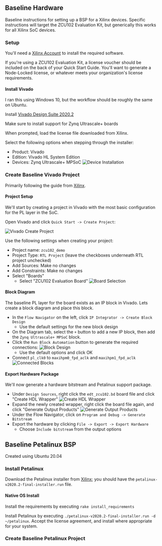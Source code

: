 ## Baseline Hardware

Baseline instructions for setting up a BSP for a Xilinx devices.  Specific instructions will target the ZCU102 Evaluation Kit, but generically this works for all Xilinx SoC devices.

### Setup

You'll need a [Xilinx Account](https://www.xilinx.com/registration/create-account.html) to install the required software.

If you're using a ZCU102 Evaluation Kit, a license voucher should be included on the back of your Quick Start Guide.  You'll want to generate a Node-Locked license, or whatever meets your organization's license requirements.

#### Install Vivado

I ran this using Windows 10, but the workflow should be roughly the same on Ubuntu.

Install [Vivado Design Suite 2020.2](https://www.xilinx.com/products/design-tools/vivado.html)

Make sure to install support for Zynq Ultrascale+ boards

When prompted, load the license file downloaded from Xilinx.

Select the following options when stepping through the installer:

* Product: Vivado
* Edition: Vivado HL System Edition
* Devices: Zynq Ultrascale+ MPSoC
![Device Installation](image/vivado-devices.png)

### Create Baseline Vivado Project

Primarily following the guide from [Xilinx](https://www.xilinx.com/support/documentation/sw_manuals/xilinx2018_3/ug1209-embedded-design-tutorial.pdf).
#### Project Setup

We'll start by creating a project in Vivado with the most basic configuration for the PL layer in the SoC.

Open Vivado and click `Quick Start -> Create Project`:

![Vivado Create Project](image/vivado-create-project.png)

Use the following settings when creating your project:

* Project name: `zcu102_demo`
* Project Type: `RTL Project` (leave the checkboxes underneath RTL project unchecked)
* Add Sources: Make no changes
* Add Constraints: Make no changes
* Select "Boards"
    * Select "ZCU102 Evaluation Board"
    ![Board Selection](image/zcu102-selection.png)

#### Block Diagram

The baseline PL layer for the board exists as an IP block in Vivado.  Lets create a block diagram and place this block.

* In the `Flow Navigator` on the left, click `IP Integrator -> Create Block Design`
    * Use the default settings for the new block design
* On the Diagram tab, select the `+` button to add a new IP block, then add the `Zynq Ultrascale+ MPSoC` block.
* Click the `Run Block Automation` button to generate the required connections:
![Block Design](image/block-automation.png)
    * Use the default options and click OK
* Connect `pl_clk0` to `maxihpm0_fpd_aclk` and `maxihpm1_fpd_aclk`
![Connected Blocks](image/pl-clock.png)

#### Export Hardware Package

We'll now generate a hardware bitstream and Petalinux support package.

* Under `Design Sources`, right click the `edt_zcu102.bd` board file and click "Create HDL Wrapper"
![Create HDL Wrapper](image/create-hdl-wrapper.png)
* Expand the newly created wrapper, right click the board file again, and click "Generate Output Products"
![Generate Output Products](image/generate-output-products.png)
* Under the Flow Navigator, click on `Program and Debug -> Generate Bitstream`
* Export the hardware by clicking `File -> Export -> Export Hardware`
    * Choose `Include bitstream` from the output options


## Baseline Petalinux BSP

Created using Ubuntu 20.04

### Install Petalinux

Download the Petalinux installer from [Xilinx](https://www.xilinx.com/support/download/index.html/content/xilinx/en/downloadNav/embedded-design-tools/2020-2.html); you should have the `petalinux-v2020.2-final-installer.run` file.

#### Native OS Install

Install the requirements by executing `rake install_requirements`

Install Petalinux by executing `./petalinux-v2020.2-final-installer.run -d ~/petalinux`.  Accept the license agreement, and install where appropriate for your system.

### Create Baseline Petalinux Project

